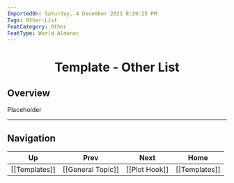 ```yaml
---
ImportedOn: Saturday, 4 December 2021 8:29:25 PM
Tags: Other-List
FeatCategory: Other
FeatType: World Almanac
---
```

# <center>Template - Other List</center>

## Overview

Placeholder


---
## Navigation
| Up | Prev | Next | Home |
|----|------|------|------|
| [[Templates]] | [[General Topic]] | [[Plot Hook]] | [[Templates]] |
